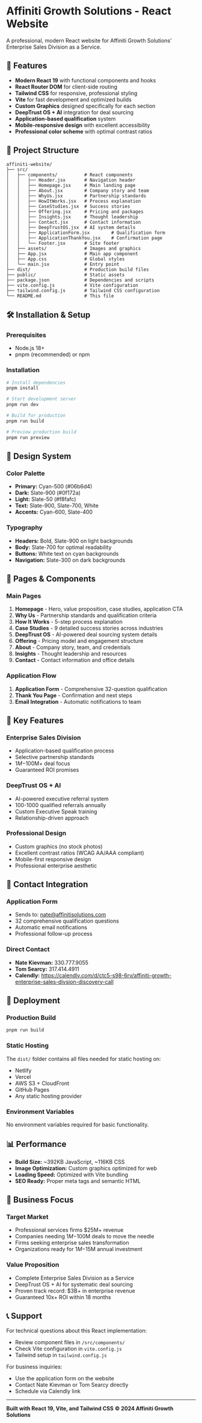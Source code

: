# Affiniti Growth Solutions - React Website

A professional, modern React website for Affiniti Growth Solutions' Enterprise Sales Division as a Service.

## 🚀 Features

- **Modern React 19** with functional components and hooks
- **React Router DOM** for client-side routing
- **Tailwind CSS** for responsive, professional styling
- **Vite** for fast development and optimized builds
- **Custom Graphics** designed specifically for each section
- **DeepTrust OS + AI** integration for deal sourcing
- **Application-based qualification** system
- **Mobile-responsive design** with excellent accessibility
- **Professional color scheme** with optimal contrast ratios

## 📁 Project Structure

```
affiniti-website/
├── src/
│   ├── components/          # React components
│   │   ├── Header.jsx       # Navigation header
│   │   ├── Homepage.jsx     # Main landing page
│   │   ├── About.jsx        # Company story and team
│   │   ├── WhyUs.jsx        # Partnership standards
│   │   ├── HowItWorks.jsx   # Process explanation
│   │   ├── CaseStudies.jsx  # Success stories
│   │   ├── Offering.jsx     # Pricing and packages
│   │   ├── Insights.jsx     # Thought leadership
│   │   ├── Contact.jsx      # Contact information
│   │   ├── DeepTrustOS.jsx  # AI system details
│   │   ├── ApplicationForm.jsx        # Qualification form
│   │   ├── ApplicationThankYou.jsx    # Confirmation page
│   │   └── Footer.jsx       # Site footer
│   ├── assets/              # Images and graphics
│   ├── App.jsx              # Main app component
│   ├── App.css              # Global styles
│   └── main.jsx             # Entry point
├── dist/                    # Production build files
├── public/                  # Static assets
├── package.json             # Dependencies and scripts
├── vite.config.js           # Vite configuration
├── tailwind.config.js       # Tailwind CSS configuration
└── README.md                # This file
```

## 🛠️ Installation & Setup

### Prerequisites
- Node.js 18+ 
- pnpm (recommended) or npm

### Installation
```bash
# Install dependencies
pnpm install

# Start development server
pnpm run dev

# Build for production
pnpm run build

# Preview production build
pnpm run preview
```

## 🎨 Design System

### Color Palette
- **Primary:** Cyan-500 (#06b6d4)
- **Dark:** Slate-900 (#0f172a)
- **Light:** Slate-50 (#f8fafc)
- **Text:** Slate-900, Slate-700, White
- **Accents:** Cyan-600, Slate-400

### Typography
- **Headers:** Bold, Slate-900 on light backgrounds
- **Body:** Slate-700 for optimal readability
- **Buttons:** White text on cyan backgrounds
- **Navigation:** Slate-300 on dark backgrounds

## 📱 Pages & Components

### Main Pages
1. **Homepage** - Hero, value proposition, case studies, application CTA
2. **Why Us** - Partnership standards and qualification criteria
3. **How It Works** - 5-step process explanation
4. **Case Studies** - 9 detailed success stories across industries
5. **DeepTrust OS** - AI-powered deal sourcing system details
6. **Offering** - Pricing model and engagement structure
7. **About** - Company story, team, and credentials
8. **Insights** - Thought leadership and resources
9. **Contact** - Contact information and office details

### Application Flow
1. **Application Form** - Comprehensive 32-question qualification
2. **Thank You Page** - Confirmation and next steps
3. **Email Integration** - Automatic notifications to team

## 🔧 Key Features

### Enterprise Sales Division
- Application-based qualification process
- Selective partnership standards
- $1M-$100M+ deal focus
- Guaranteed ROI promises

### DeepTrust OS + AI
- AI-powered executive referral system
- 100-1000 qualified referrals annually
- Custom Executive Speak training
- Relationship-driven approach

### Professional Design
- Custom graphics (no stock photos)
- Excellent contrast ratios (WCAG AA/AAA compliant)
- Mobile-first responsive design
- Professional enterprise aesthetic

## 📧 Contact Integration

### Application Form
- Sends to: nate@affinitisolutions.com
- 32 comprehensive qualification questions
- Automatic email notifications
- Professional follow-up process

### Direct Contact
- **Nate Kievman:** 330.777.9055
- **Tom Searcy:** 317.414.4911
- **Calendly:** https://calendly.com/d/ctc5-s98-6rv/affiniti-growth-enterprise-sales-divsion-discovery-call

## 🚀 Deployment

### Production Build
```bash
pnpm run build
```

### Static Hosting
The `dist/` folder contains all files needed for static hosting on:
- Netlify
- Vercel
- AWS S3 + CloudFront
- GitHub Pages
- Any static hosting provider

### Environment Variables
No environment variables required for basic functionality.

## 📊 Performance

- **Build Size:** ~392KB JavaScript, ~116KB CSS
- **Image Optimization:** Custom graphics optimized for web
- **Loading Speed:** Optimized with Vite bundling
- **SEO Ready:** Proper meta tags and semantic HTML

## 🎯 Business Focus

### Target Market
- Professional services firms $25M+ revenue
- Companies needing $1M-$100M deals to move the needle
- Firms seeking enterprise sales transformation
- Organizations ready for $1M-$15M annual investment

### Value Proposition
- Complete Enterprise Sales Division as a Service
- DeepTrust OS + AI for systematic deal sourcing
- Proven track record: $3B+ in enterprise revenue
- Guaranteed 10x+ ROI within 18 months

## 📞 Support

For technical questions about this React implementation:
- Review component files in `/src/components/`
- Check Vite configuration in `vite.config.js`
- Tailwind setup in `tailwind.config.js`

For business inquiries:
- Use the application form on the website
- Contact Nate Kievman or Tom Searcy directly
- Schedule via Calendly link

---

**Built with React 19, Vite, and Tailwind CSS**
**© 2024 Affiniti Growth Solutions**

